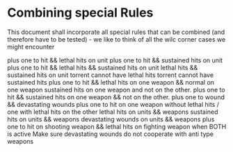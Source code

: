 # Combining special Rules

This document shall incorporate all special rules that can be combined
(and therefore have to be tested) - we like to think of all the wilc corner cases we might encounter

plus one to hit && lethal hits on unit
plus one to hit && sustained hits on unit
plus one to hit && lethal hits && sustained hits on unit
lethal hits && sustained hits on unit
torrent cannot have lethal hits
torrent cannot have sustained hits
plus one to hit && lethal hits on one weapon && normal on one weapon
sustained hits on one weapon and not on the other.
plus one to hit && sustained hits on one weapon && not on the other.
plus one to wound && devastating wounds
plus one to hit on one weapon without lethal hits / one with lethal hits on the other
lethal hits on units && weapons
sustained hits on units && weapons
devastating wounds on units && weapons
plus one to hit on shooting weapon && lethal hits on fighting weapon when BOTH is active
Make sure devastating wounds do not cooperate with anti type weapons
